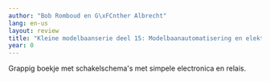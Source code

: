 ```yaml
---
author: "Bob Romboud en G\xFCnther Albrecht"
lang: en-us
layout: review
title: "Kleine modelbaanserie deel 15: Modelbaanautomatisering en elektronica"
year: 0
---
```


Grappig boekje met schakelschema's met simpele electronica en relais.
